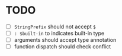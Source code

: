 TODO
=====
- [ ] `StringPrefix` should not accept `$`
- [ ] `: $built-in` to indicates built-in type
- [ ] arguments should accept type annotation
- [ ] function dispatch should check conflict
